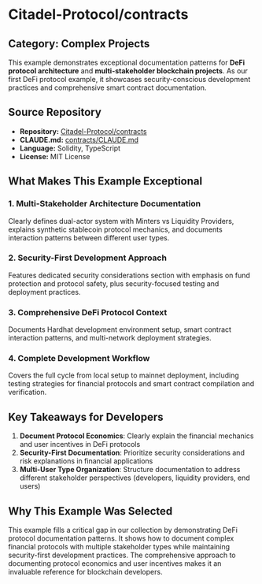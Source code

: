# Citadel-Protocol/contracts

## Category: Complex Projects

This example demonstrates exceptional documentation patterns for **DeFi protocol architecture** and **multi-stakeholder blockchain projects**. As our first DeFi protocol example, it showcases security-conscious development practices and comprehensive smart contract documentation.

## Source Repository
- **Repository:** [Citadel-Protocol/contracts](https://github.com/Citadel-Protocol/contracts)
- **CLAUDE.md:** [contracts/CLAUDE.md](https://github.com/Citadel-Protocol/contracts/blob/main/CLAUDE.md)
- **Language:** Solidity, TypeScript
- **License:** MIT License

## What Makes This Example Exceptional

### 1. Multi-Stakeholder Architecture Documentation
Clearly defines dual-actor system with Minters vs Liquidity Providers, explains synthetic stablecoin protocol mechanics, and documents interaction patterns between different user types.

### 2. Security-First Development Approach
Features dedicated security considerations section with emphasis on fund protection and protocol safety, plus security-focused testing and deployment practices.

### 3. Comprehensive DeFi Protocol Context
Documents Hardhat development environment setup, smart contract interaction patterns, and multi-network deployment strategies.

### 4. Complete Development Workflow
Covers the full cycle from local setup to mainnet deployment, including testing strategies for financial protocols and smart contract compilation and verification.

## Key Takeaways for Developers

1. **Document Protocol Economics**: Clearly explain the financial mechanics and user incentives in DeFi protocols
2. **Security-First Documentation**: Prioritize security considerations and risk explanations in financial applications
3. **Multi-User Type Organization**: Structure documentation to address different stakeholder perspectives (developers, liquidity providers, end users)

## Why This Example Was Selected

This example fills a critical gap in our collection by demonstrating DeFi protocol documentation patterns. It shows how to document complex financial protocols with multiple stakeholder types while maintaining security-first development practices. The comprehensive approach to documenting protocol economics and user incentives makes it an invaluable reference for blockchain developers.
